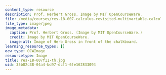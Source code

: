```yaml
---
content_type: resource
description: Prof. Herbert Gross. Image by MIT OpenCourseWare.
file: /media/courses/res-18-007-calculus-revisited-multivariable-calculus-fall-2011/35b82c3804a4bd97dcf16fe162833094_res-18-007f11-th.jpg
file_type: image/jpeg
image_metadata:
  caption: Prof. Herbert Gross. (Image by MIT OpenCourseWare.)
  credit: Image by MIT OpenCourseWare.
  image-alt: Image of Herb Gross in front of the chalkboard.
learning_resource_types: []
ocw_type: OCWImage
resourcetype: Image
title: res-18-007f11-th.jpg
uid: 35b82c38-04a4-bd97-dcf1-6fe162833094
---
```


